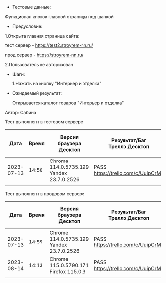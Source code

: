 * Тестовые данные:

 Функционал кнопок главной страницы под шапкой

* Предусловие:

 1.Открыта главная страница сайта:
 
 тест сервер - https://test2.stroyrem-nn.ru/
 
 прод сервер - https://stroyrem-nn.ru/
 
 2.Пользователь не авторизован
 
* Шаги:

  1.Нажать на кнопку "Интерьер и отделка"

* Ожидаемый результат:

   Открывается каталог товаров "Интерьер и отделка"

Автор: Сабина

Тест выполнен на тестовом сервере

| Дата | Время | Версия браузера Десктоп | Результат/Баг Трелло Десктоп | Версия браузера и ОС тача | Результат/Баг Трелло Тач | Дата релиза | QA |
| --- | --- | --- | --- | --- | --- | --- | --- |
| 2023-07-13 | 14:50  |Chrome 114.0.5735.199 Yandex 23.7.0.2526 |PASS https://trello.com/c/UuipCrMx|   |  | 16.06.23 | Сабина |
|  |  |  |  |     |  | |  |

Тест выполнен на продовом сервере

| Дата | Время | Версия браузера Десктоп | Результат/Баг Трелло Десктоп | Версия браузера и ОС тача | Результат/Баг Трелло Тач | Дата релиза | QA |
| --- | --- | --- | --- | --- | --- | --- | --- |
|2023-07-13 | 14:55 |Chrome 114.0.5735.199 Yandex 23.7.0.2526 |PASS https://trello.com/c/UuipCrMx  |   | | 16.06.23 | Сабина |
|2023-08-14 | 14:13 |Chrome 115.0.5790.171 Firefox 115.0.3  |PASS https://trello.com/c/UuipCrMx   |  |  |13.08.23 | Татьяна|
|  |  |  |  |     |  | |  |
